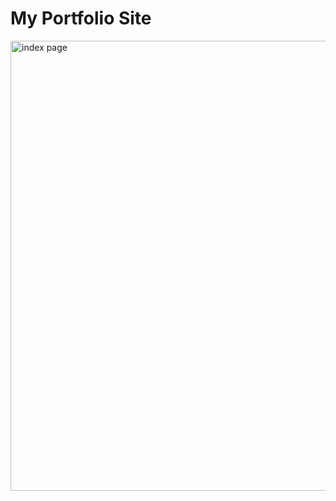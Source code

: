 <h1>My Portfolio Site</h1>
<image src='docs/images/index.png' width="640px" height="720px" alt="index page"/>
